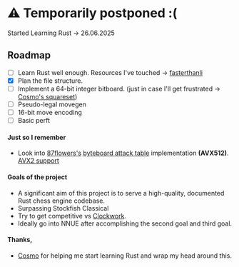 # ⚠️ Temporarily postponed :(

Started Learning Rust -> 26.06.2025

## Roadmap
- [ ] Learn Rust well enough. Resources I've touched -> [fasterthanli](<https://fasterthanli.me/articles/a-half-hour-to-learn-rust>)
- [X] Plan the file structure.
- [ ] Implement a 64-bit integer bitboard. (just in case I'll get frustrated -> [Cosmo's squareset](<https://github.com/cosmobobak/viridithas/blob/master/src/chess/squareset.rs>))
- [ ] Pseudo-legal movegen
- [ ] 16-bit move encoding
- [ ] Basic perft

#### Just so I remember
- Look into [87flowers's](<https://github.com/87flowers>) [byteboard attack table](<https://87flowers.com/byteboard-attack-tables-1/>) implementation **(AVX512)**. [AVX2 support](<https://github.com/official-clockwork/Clockwork/commit/5a8a38afed3b15a23059efb25dd4ed3547775e3e>)

#### Goals of the project
 * A significant aim of this project is to serve a high-quality, documented Rust chess engine codebase.
 * Surpassing Stockfish Classical
 * Try to get competitive vs [Clockwork](<https://github.com/official-clockwork/clockwork>).
 * Ideally go into NNUE after accomplishing the second goal and third goal.

#### Thanks,
- [Cosmo](<https://github.com/cosmobobak>) for helping me start learning Rust and wrap my head around this.
